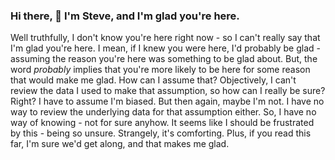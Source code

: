 ### Hi there, 👋 I'm Steve, and I'm glad you're here. 

Well truthfully, I don't know you're here right now - so I can't really say that I'm glad you're here. I mean, if I knew you were here, I'd probably be glad - assuming the reason you're here was something to be glad about. But, the word _probably_ implies that you're more likely to be here for some reason that would make me glad. How can I assume that? Objectively, I can't review the data I used to make that assumption, so how can I really be sure? Right? I have to assume I'm biased. But then again, maybe I'm not. I have no way to review the underlying data for that assumption either. So, I have no way of knowing - not for sure anyhow. It seems like I should be frustrated by this - being so unsure. Strangely, it's comforting. Plus, if you read this far, I'm sure we'd get along, and that makes me glad.

<!--
**tingiris/tingiris** is a ✨ _special_ ✨ repository because its `README.md` (this file) appears on your GitHub profile.

Here are some ideas to get you started:

- 🔭 I’m currently working on ...
- 🌱 I’m currently learning ...
- 👯 I’m looking to collaborate on ...
- 🤔 I’m looking for help with ...
- 💬 Ask me about ...
- 📫 How to reach me: ...
- 😄 Pronouns: ...
- ⚡ Fun fact: ...
-->
